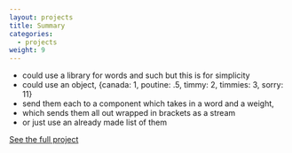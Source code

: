 ```yaml
---
layout: projects
title: Summary
categories:
  - projects
weight: 9
---
```


- could use a library for words and such but this is for simplicity
- could use an object, {canada: 1, poutine: .5, timmy: 2, timmies: 3, sorry: 11}
- send them each to a component which takes in a word and a weight,
- which sends them all out wrapped in brackets as a stream
- or just use an already made list of them

[See the full project](https://github.com/aretecode/canadianness)

